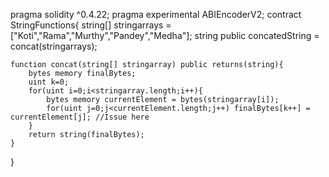
pragma solidity ^0.4.22;
pragma experimental ABIEncoderV2;
contract StringFunctions{
    string[] stringarrays = ["Koti","Rama","Murthy","Pandey","Medha"];
    string public concatedString = concat(stringarrays);
    
    function concat(string[] stringarray) public returns(string){
        bytes memory finalBytes;
        uint k=0;
        for(uint i=0;i<stringarray.length;i++){
            bytes memory currentElement = bytes(stringarray[i]);
            for(uint j=0;j<currentElement.length;j++) finalBytes[k++] = currentElement[j]; //Issue here
        }
        return string(finalBytes);
    }
}
